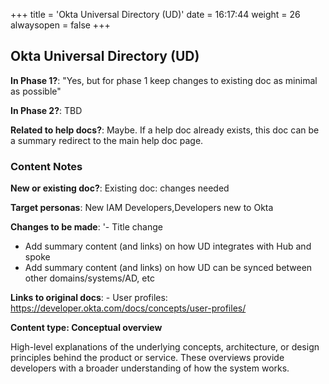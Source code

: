 +++
title = 'Okta Universal Directory (UD)'
date = 16:17:44
weight = 26
alwaysopen = false
+++

## Okta Universal Directory (UD)

**In Phase 1?**: "Yes, but for phase 1 keep changes to existing doc as minimal as possible"

**In Phase 2?**: TBD

**Related to help docs?**: Maybe. If a help doc already exists, this doc can be a summary redirect to the main help doc page.



### Content Notes

**New or existing doc?**: Existing doc: changes needed

**Target personas**: New IAM Developers,Developers new to Okta

**Changes to be made**: '- Title change
- Add summary content (and links) on how UD integrates with Hub and spoke 
- Add summary content (and links) on how UD can be synced between other domains/systems/AD, etc

**Links to original docs**: - User profiles: https://developer.okta.com/docs/concepts/user-profiles/

**Content type: Conceptual overview**

High-level explanations of the underlying concepts, architecture, or design principles behind the product or service. These overviews provide developers with a broader understanding of how the system works.


